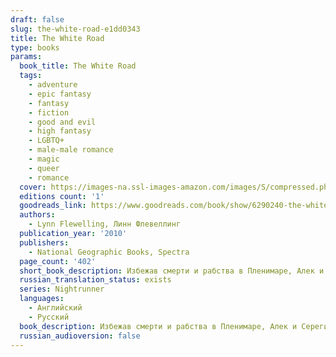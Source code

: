 ```yaml
---
draft: false
slug: the-white-road-e1dd0343
title: The White Road
type: books
params:
  book_title: The White Road
  tags:
    - adventure
    - epic fantasy
    - fantasy
    - fiction
    - good and evil
    - high fantasy
    - LGBTQ+
    - male-male romance
    - magic
    - queer
    - romance
  cover: https://images-na.ssl-images-amazon.com/images/S/compressed.photo.goodreads.com/books/1437305130i/6290240.jpg
  editions count: '1'
  goodreads_link: https://www.goodreads.com/book/show/6290240-the-white-road
  authors:
    - Lynn Flewelling, Линн Флевеллинг
  publication_year: '2010'
  publishers:
    - National Geographic Books, Spectra
  page_count: '402'
  short_book_description: Избежав смерти и рабства в Пленимаре, Алек и Серегил хотят вернуться к жизни ночных странников. Вместо этого, они оказываются обременены странным существом созданным алхимией — Себранном.
  russian_translation_status: exists
  series: Nightrunner
  languages:
    - Английский
    - Русский
  book_description: Избежав смерти и рабства в Пленимаре, Алек и Серегил хотят вернуться к жизни ночных странников. Вместо этого, они оказываются обременены странным существом созданным алхимией — Себранном. Именно о нем говорило пророчество, как о «дитя, которое родится без женщины». Лунно-бледная кожа и невероятные способности делают Себранна опасным для всех, кто окружает Алек и Серегила, и с помощью клана Серегила и верных друзей, дуэт решает выяснить правду об истинной природе гомункула... На русском языке книга не издавалась. Это любительский перевод, выполненный Джу Лай(http://zhurnal.lib.ru/d/dzhu_l/).
  russian_audioversion: false
---
```

